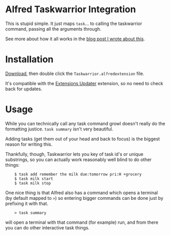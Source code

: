 # Alfred Taskwarrior Integration

This is stupid simple. It just maps `task`... to calling the taskwarrior command, passing all the arguments through.

See more about how it all works in the [blog post I wrote about this](http://serialized.net/2012/09/a-simple-taskwarrior-alfred-plugin/).

# Installation

[Download](https://github.com/jbarratt/AlfredTaskwarrior/blob/master/Taskwarrior.alfredextension?raw=true), then double click the `Taskwarrior.alfredextension` file.

It's compatible with the [Extensions Updater](http://jdfwarrior.tumblr.com/updater) extension, so no need to check
back for updates.

# Usage

While you can technically call any task command growl doesn't really do the
formatting justice. `task summary` isn't very beautiful.

Adding tasks (get them out of your head and back to focus) is the biggest reason
for writing this.

Thankfully, though, Taskwarrior lets you key of task id's or unique substrings, so you
can actually work reasonably well blind to do other things:

        $ task add remember the milk due:tomorrow pri:H +grocery
        $ task milk start
        $ task milk stop

One nice thing is that Alfred also has a command which opens a terminal (by
default mapped to `>`) so entering bigger commands can be done just by prefixing
it with that.

        > task summary

will open a terminal with that command (for example) run, and from there you can do other
interactive task things.
